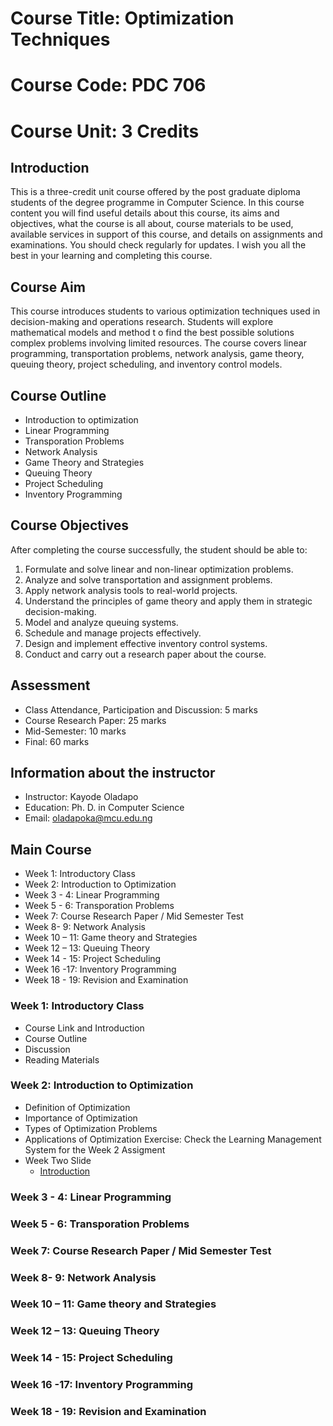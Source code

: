 # Course Title:  Optimization Techniques 
# Course Code: PDC 706 
# Course Unit: 3 Credits 

## Introduction 
This is a three-credit unit course offered by the post graduate diploma students of the degree programme in Computer Science. 
In this course content you will find useful details about this course, its aims and objectives, what the course is all about, course materials to be used, available services in support of this course, and details on assignments and examinations. You should check regularly for updates. I wish you all the best in your learning and completing this course.  

## Course Aim 
This course introduces students to various optimization techniques used in decision-making and operations research. Students will explore mathematical models and method t o find the best possible solutions complex problems involving limited resources. The course covers linear programming, transportation problems, network analysis, game theory, queuing theory, project scheduling, and inventory control models. 

## Course Outline 
* Introduction to optimization
* Linear Programming
* Transporation Problems
* Network Analysis
* Game Theory and Strategies
* Queuing Theory
* Project Scheduling
* Inventory Programming 

## Course Objectives 
After completing the course successfully, the student should be able to:
1.	Formulate and solve linear and non-linear optimization problems.
2.	Analyze and solve transportation and assignment problems.
3.	Apply network analysis tools to real-world projects.
4.	Understand the principles of game theory and apply them in strategic decision-making.
5.	Model and analyze queuing systems.
6.	Schedule and manage projects effectively.
7.	Design and implement effective inventory control systems.
8.	Conduct and carry out a research paper about the course. 

## Assessment 
*	Class Attendance, Participation and Discussion: 	 5 marks 
*	Course Research Paper:				25 marks
*	Mid-Semester:					 10 marks 
*	Final:						60 marks

## Information about the instructor
*	Instructor: Kayode Oladapo
*	Education: Ph. D. in Computer Science
*	Email: oladapoka@mcu.edu.ng

## Main Course 
* Week 1: 	Introductory Class
* Week 2:	Introduction to Optimization
* Week 3 - 4: 	Linear Programming
* Week 5 - 6: 	Transporation Problems
* Week 7:	Course Research Paper / Mid Semester Test
* Week 8- 9: 	Network Analysis 
* Week 10 – 11:	Game theory and Strategies
* Week 12 – 13:	Queuing Theory
* Week 14 - 15:	Project Scheduling
* Week 16 -17:	Inventory Programming 
* Week 18 - 19:	Revision and Examination 

### Week 1: 	Introductory Class 
*	Course Link and Introduction 
*	Course Outline 
*	Discussion 
*	Reading Materials 

### Week 2:	Introduction to Optimization
* Definition of Optimization
* Importance of Optimization 
* Types of Optimization Problems
* Applications of Optimization 
Exercise: Check the Learning Management System for the Week 2 Assigment
* Week Two Slide
  * [Introduction](https://github.com/oladapokayodeabiodun/oladapokayodeabiodun.github.io/blob/main/Introduction.pdf)
    
### Week 3 - 4: 	Linear Programming

### Week 5 - 6: 	Transporation Problems

### Week 7:	Course Research Paper / Mid Semester Test

### Week 8- 9: 	Network Analysis 

### Week 10 – 11:	Game theory and Strategies

### Week 12 – 13:	Queuing Theory

### Week 14 - 15:	Project Scheduling

### Week 16 -17:	Inventory Programming 

### Week 18 - 19:	Revision and Examination 



